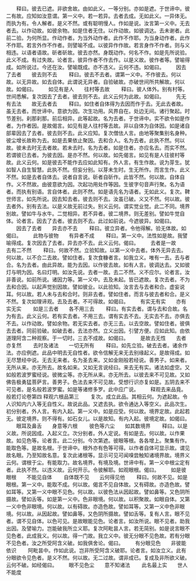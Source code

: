 <!-- { "loadSidebar": true } -->
　　释曰。彼去已遮。非欲舍故。由如此义。一等分别。亦如是遮。于世谛中。彼二有故。应知如汝意谓。第一义中。若一若异。去者去成。无如此义。一异体无。而执为有。令人解者。是义不然。或有聪明慢人。作如是说。汝言第一义中。无去者去。以作动故。如彼余物。如是住者无住。以作动故。如彼调达。去未谢者。此前二验。为何所显。作动作者。为当外动作者。此作不作耶。为当身动作者。此作不作耶。若言外作不作者。则譬喻不成。以彼异作作故。若言身作不作者。则与义相违。以语者语故。斫者斫故。彼去亦然。身既动作。何名不作。如是先所说验。此义不成。有过失故。论者言。彼异作者不作去作。以是义故。彼作者等。譬喻得成。如所说过。今还在汝。譬喻既成。亦不违义。云何不违。如偈曰。
　　因去了去者　　彼去则不去
　　释曰。彼去不去者。谓第一义中。不作彼去。何以故。以无异故。如去自体。此谓说无异者。自验破故。亦破世间所共解故。何以故。如偈曰。
　　如见有是人　　往村等去故
　　释曰。彼人体外。别有村等。世间悉解。复次因去了去者。彼去则不去。此义云何为此故。如偈曰。
　　先无有去法　　故无去者去
　　释曰。如住者自体得为去因而作于去。无此去者故。虽无去者。而世谛中。意欲为因。次生功用。风界自在。处边无间。诸行聚起。时节差别。刹那刹那。前后相异。此等起故。名为去者。于世谛中。实不欲令如是作者。为作者因。是故偈言。如见有是人往村等去故。非以自体为自体因。如是诸自部辈因去了去者。彼去则不去。此义应知。复次僧佉人言。由地等聚集别名身种。彼尘增长故称为去。如是去果依止聚因。去和合人。名为去者。此执不然。何以故。彼未去时无去者故。若未去时。名为去者。如是住者。亦应名去。而实不然。若谓彼已去者。为彼去因。是亦不然。何以故。如先偈言。如见有是人往彼村等故。此义云何。如是彼去不能作去应如此知有。外人言。有生作故。说为芽生。犹如智人自生智慧。此执不然。但妄分别。以芽未生时。生无所作。而言生作。此义不然。如是去者自体去。说者自言说。斫者自斫作。此皆不然。何以故。自体自作。义不然故。由彼意欲为因。次起功用处作等因。生彼字句音声行聚。名为语者。而执有别语。言自体者。此则不然。如是语先名为语者。无如此义。复次。鞞世师言。如先所说。因去知去者。彼去则不去。汝虽已破。义又不然。何以故。彼去者外。别有去法。以是义故无前过失。别义云何。谓实觉业觉。此二不同。境界别故。譬如牛与水牛。二觉相异。若不异者。彼二境界。则无差别。譬如牛觉自体。论者言。因去了去者。彼去则不去。此过如前说。今遮彼异。如偈曰。
　　因去了去者　　异去亦不去
　　释曰。彼立异者。令他得解。验无体故。如偈曰。
　　此物与彼物　　有异者不成
　　释曰。第一义中。法性如是故。我譬喻得成。复次因去了去者。异去亦不去。此义云何。偈曰。
　　去者是一故　　去有二不然
　　释曰。何故不然。立验知故。以第一义中去者。体外无异去去。何以故。以不合二去故。譬如住者。复次食糠者言。如我立义。唯有一去。去与者合。名为去者。由此异故。能为去因。以作彼去故。如有人言。彼调达去。又如彼灯与明为因。名曰灯明。如汝先说。去者一故。去二不然。义不应尔。论者言。汝非善说。如前所说。诸因力等。第一义中。去及未起。皆已遮故。复次去者。不为去和合因。以起声觉别因故。譬如彼业。以此验知。汝言去与去者和合。虚妄说耳。何以故。若人未与去和合时。则非去者。譬如住者。而言与彼去者和合。是义不然。复次如理谛观。去及去者。不可得故。如偈曰。
　　有实无有实　　亦有实无实
　　如是三去者　　各不用三去
　　释曰。有实去者。谓与去和合故。名为有去。此义云何。若有实去者。不用三去。谓有实去不去。无实去不去。亦俱去不去。以作动故。譬如余物。若无实去者。亦无三去。以去空故。譬如住者。彼俱去去者。同前验破。如破去者。去法亦然。立义出因。引譬方便。应如此知。由依道理阿含二种观察。于一切时。三去不成故。如偈曰。
　　是故去无性　　去者亦复然
　　去时及诸法　　一切无所有
　　释曰。如先立验。破去去者。诸余作法。亦应例遮。此品中明去无自性者。欲令信解无来无去别缘起义。是故得成。如无尽慧经中说。无去无来者。名为圣去来。又如金刚般若经说。善男子。如来者。无所从来。亦无所去。故名如来。又如无言说经曰。来去无有实。诸法如虚空。又如般若波罗蜜经说。彼微尘等。亦无所从来。亦无所去。以彼去来不可见故。又如佛告极勇猛菩萨言。善男子。色法去来不可见故。受想行识亦复如是。五阴去来不可见者。是名般若波罗蜜。如是等诸修多罗。此中应广说。
　　释观去来品竟。
般若灯论卷第四
释观六根品第三
　　复次。成立此品。其相云何。为遮起故。令人识知内六入等无自性义。故说此品。又遮去执。欲令通达入等空义。此品次生。初分别者。外人言。有内入起。第一义中。如是应受。何以故。境界定故。此起若无。彼定境界。则不得有。如石女儿。以是故知。有内入起。彼境定故。如偈曰。
　　眼耳及鼻舌　　身意等六根
　　彼色等六尘　　如其数境界
　　释曰。以是义故。所说因成。入起义立。次分别者。外人定说。有如是去。何以故。以作果故。如见色等。论者言。此二分别。今次第遮。彼眼等根。各各增上。聚集有作。能取色等。是故名根。于世谛中。根外亦有色等可得。以作者自体可显示故。谓见故名眼。乃至知故名意。复次此诸根等。显示可见可闻嗅尝触知诸境界故。境界义云何。谓根于尘。有能取力。故名境界。有境及境。世谛中有。第一义中根尘定有者。此执不然。以违义故。云何开示。令彼解耶。如观眼根。偈曰。
　　如是彼眼根　　不能见自体
　　自体既不见　　云何得见他
　　释曰。何故不见。如是眼根。第一义中。能取不成。何以故。偈言不见自体故。又有碍故。亦造色故。譬如耳等。又第一义中眼不见色。何以故。以彼色法从因起故。譬如鼻等。又色阴所摄故。譬如舌等。如是第一义中。色非眼境。何以故。以积聚故。如眼自体。又第一义中色非眼境。何以故。以有碍故。亦造色故。譬如耳等。又第一义中色非眼境。何以故。从因起故。譬如鼻等。又色阴所摄故。譬如舌等。复有人言。眼不见者。谓不见自体。以色可见。是故眼能见色。论者言。如汝所说。眼不见者。助我出因。及譬喻力。岂能破我所立义耶。复次阿毗昙人言。若无简别。如是说言眼不见色者。此成我义。何以故。得一门故。我立义中。彼无分眼不见色故。若有分眼不见色者。汝之所受阿含义破。如我俱舍论。偈曰。
　　有分眼见色　　非彼能依识
　　阿毗昙中。作如此说。岂非所受阿含义破耶。论者言。如汝立义。此有分眼欲令见色者。是义不然。何以故。无二过故。谓非成已。复成及非所欲义破。云何不破。如经偈曰。
　　眼不见色尘　　意不知诸法
　　此名最上实　　世人不能度
